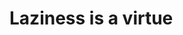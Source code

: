 # Laziness is a virtue

<!---
laittis/laittis is a ✨ special ✨ repository because its `README.md` (this file) appears on your GitHub profile.
You can click the Preview link to take a look at your changes.
--->
